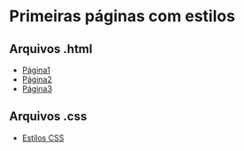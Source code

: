 # Primeiras páginas com estilos

## Arquivos .html

- [Página1](./paginas/pagina1.html)
- [Página2](./paginas/pagina2.html)
- [Página3](./paginas/pagina3.html)

## Arquivos .css

- [Estilos CSS](estilos/estilos.css)